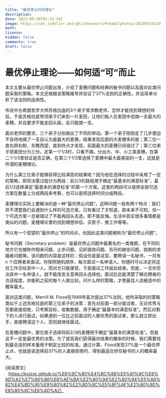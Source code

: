 ```yaml
---
title: "最佳停止时间理论"
description: 
date: 2023-09-20T02:33:34Z
image: https://cdn.jsdelivr.net/gh/Johnsmart/PokeAI/photos/20230919214953.png
math: 
license: 
hidden: false
comments: true
draft: false
---
```


# 最优停止理论——如何适“可”而止


本文主要从最优停止问题出发，介绍了麦穗问题和经典的秘书问题以及面对此类问题采取的策略。本文还根据该策略推导并验证了37%法则的正确性，并且简单分析了该法则的适用性。

传说中古希腊哲学大师苏格拉底的3个弟子曾求教老师，怎样才能找到理想的伴侣。于是苏格拉底带领弟子们来到一片麦田，让他们每人在麦田中选摘一支最大的麦穗，并且要求不能走回头路，且只能摘一支。

面对老师的要求，三个弟子分别做出了不同的举动。第一个弟子刚刚走了几步便迫不及待地摘了一支自认为是最大的麦穗，结果发现后面的大麦穗多的是；第二位一直左顾右盼，东瞧西望，直到终点才发现，前面最大的麦穗已经错过了；第三位弟子把麦田分为三份，走第一个1/3时，只看不摘，分出大、中、小三类麦穗，在第二个1/3里验证是否正确，在第三个1/3里选择了麦穗中最大最美丽的一支，这就是所谓的麦穗理论。

为什么第三位弟子能够获得比较满意的结果呢？因为他在选择的过程中采用了一定的策略，即将决策过程分为两段：前2/3的路程用于确定“最基本的满意标准”，最后1/3选择满足“最基本的满意标准”的第一个方案。这里的两段可以是把全部可选方案在数量上分成两段来考察，也可以是把选择时间分成两段。

麦穗理论实际上要解决的是一种“最优停止问题”。这种问题一般有两个特点：我们并不清楚我们会遇到什么样的可选方案，只有看过了才知道，即未来不可知，但一个可选方案一旦被错过了不能再回头去选，即不能反悔。生活中其实很多事情都是类似的问题，麦穗理论里的找到理想伴侣、买房子、换工作等等。

所以有一个观望的“最优停止”的时间点，也因此这类问题被称为“最优停止问题”。

秘书问题（Secretary problem）是最优停止问题中最著名的一类难题，在不同的地方它也被称作相亲问题、止步问题、见好就收问题、苏丹的嫁妆问题、挑剔的求婚者问题等。该问题的内容是这样的：假设你是面试官，要聘请一名秘书，一共有 n 个应聘者来面试。你按照随机顺序，每次面试一名申请人。你随时可以决定将这份工作交给其中一人，而对方只能接受，于是面试工作就此结束。但是，一旦你否决其中一名申请人，就不能改变主意再回头选择他。面试后总能清楚了解应聘者的合适程度，并能和之前的每个人做比较。问什么样的策略，才使最佳人选被选中的概率最大。

面对这类问题，Merrill M. Flood在1949年首次提出37%法则。他所采取的的策略类似于上述苏格拉底的第三位弟子的决策：首先对前面一部分面试者，无论优秀与否都直接拒绝，只考察目标，收集数据，用于确定“最基本的满意标准”。然后对剩下的人进行面试，如果遇到一位比之前面试的人都优秀的面试者，那么就立即出手，直接聘请这个人，否则就继续面试。

在麦穗问题中，那位弟子选择将前2/3的麦穗用于确定“最基本的满意标准”。但是这不一定是最优秀的决策。为了提高我们获得最优结果的概率的时候，我们需要找到最合适的样本量用于制定比较的标准。通过计算，Flood发现37%是一个最优停止点，也就是说选择前37%的人直接拒绝时，得到最适合担任秘书的人的概率最大。

[阅读原文]（https://kxjzxc.github.io/%E6%9C%80%E4%BC%98%E5%81%9C%E6%AD%A2%E7%90%86%E8%AE%BA%E2%80%94%E2%80%94%E5%A6%82%E4%BD%95%E9%80%82%E2%80%9C%E5%8F%AF%E2%80%9D%E8%80%8C%E6%AD%A2）